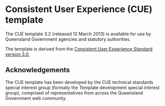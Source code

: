 # Consistent User Experience (CUE) template

The CUE template 3.2 (released 12 March 2013) is available for use by Queensland Government agencies and statutory authorities.

The template is derived from the [Consistent User Experience Standard version 3.0.](http://www.qld.gov.au/web/cue/standard/)

## Acknowledgements

The CUE template has been developed by the CUE technical standards special interest group (formally the Template development special interest group), comprised of representatives from across the Queensland Government web community.
